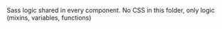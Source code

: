 Sass logic shared in every component.
No CSS in this folder, only logic (mixins, variables, functions)
